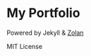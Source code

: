 My Portfolio
======
Powered by Jekyll & [Zolan](https://github.com/artemsheludko/zolan)

MIT License

